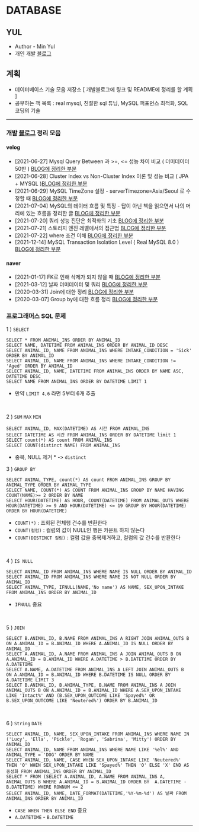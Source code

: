 DATABASE
============ 

YUL
------
* Author - Min Yul <br>
* 개인 개발 [블로그](https://velog.io/@minyul) <br>


계획
-------
* 데이터베이스 기술 모음 저장소 [ 개발블로그에 링크 및 README에 정리를 할 계획 ]
* 공부하는 책 목록 : real mysql, 친절한 sql 튜닝, MySQL 퍼포먼스 최적화, SQL 코딩의 기술
-------


### 개발 [블로그](https://velog.io/@minyul) 정리 모음

#### velog
* [2021-06-27] Mysql Query Between 과 >=, <= 성능 차이 비교 ( 더미데이터 50만 ) [BLOG에 정리한 부분](https://velog.io/@minyul/Mysql-Query-Between-%EA%B3%BC-%EC%84%B1%EB%8A%A5-%EC%B0%A8%EC%9D%B4-%EB%B9%84%EA%B5%90-%EB%8D%94%EB%AF%B8%EB%8D%B0%EC%9D%B4%ED%84%B0-50%EB%A7%8C)
* [2021-06-28] Cluster Index vs Non-Cluster Index 이론 및 성능 비교 ( JPA + MYSQL )[BLOG에 정리한 부분](https://velog.io/@minyul/Cluster-Index-vs-Non-Cluster-Index-%EC%9D%B4%EB%A1%A0-%EB%B0%8F-%EC%84%B1%EB%8A%A5-%EB%B9%84%EA%B5%90-JPA-MYSQL)
* [2021-06-29] MySQL TimeZone 설정 - serverTimezone=Asia/Seoul 로 수정할 때 [BLOG에 정리한 부분](https://velog.io/@minyul/MySQL-TimeZone-%EC%84%A4%EC%A0%95-serverTimezoneAsiaSeoul-%EB%A1%9C-%EC%88%98%EC%A0%95%ED%95%A0-%EB%95%8C)
* [2021-07-04] MySQL의 데이터 흐름 및 특징 - 답이 아닌 책을 읽으면서 나의 머리에 있는 흐름을 정리한 글 [BLOG에 정리한 부분](https://velog.io/@minyul/MySQL%EC%9D%98-%EB%8D%B0%EC%9D%B4%ED%84%B0-%ED%9D%90%EB%A6%84-%EB%B0%8F-%ED%8A%B9%EC%A7%95-%EB%8B%B5%EC%9D%B4-%EC%95%84%EB%8B%8C-%EC%B1%85%EC%9D%84-%EC%9D%BD%EC%9C%BC%EB%A9%B4%EC%84%9C-%EB%82%98%EC%9D%98-%EB%A8%B8%EB%A6%AC%EC%97%90-%EC%9E%88%EB%8A%94-%ED%9D%90%EB%A6%84%EC%9D%84-%EC%A0%95%EB%A6%AC%ED%95%9C-%EA%B8%80)
* [2021-07-20] 쿼리 성능 진단은 최적화의 기초 [BLOG에 정리한 부분](https://velog.io/@minyul/%EC%BF%BC%EB%A6%AC-%EC%84%B1%EB%8A%A5-%EC%A7%84%EB%8B%A8%EC%9D%80-%EC%B5%9C%EC%A0%81%ED%99%94%EC%9D%98-%EA%B8%B0%EC%B4%88)
* [2021-07-21] 스토리지 엔진 레벨에서의 접근법 [BLOG에 정리한 부분](https://velog.io/@minyul/%EC%8A%A4%ED%86%A0%EB%A6%AC%EC%A7%80-%EC%97%94%EC%A7%84-%EB%A0%88%EB%B2%A8%EC%97%90%EC%84%9C%EC%9D%98-%EC%A0%91%EA%B7%BC%EB%B2%95)
* [2021-07-22] where 조건 이해 [BLOG에 정리한 부분](https://velog.io/@minyul/Where-%EC%A1%B0%EA%B1%B4-%EC%9D%B4%ED%95%B4)
* [2021-12-14] MySQL Transaction Isolation Level ( Real MySQL 8.0 ) [BLOG에 정리한 부분](https://velog.io/@minyul/MySQL-Transaction-Isolation-Level-Real-MySQL-8.0)

#### naver 
* [2021-01-17] FK로 인해 삭제가 되지 않을 때 [BLOG에 정리한 부분](https://blog.naver.com/ggomjae/222210143484)
* [2021-03-12] 날짜 더미데이터 및 쿼리 [BLOG에 정리한 부분](https://blog.naver.com/ggomjae/222272961474)
* [2020-03-31] Join에 대한 정리 [BLOG에 정리한 부분](https://blog.naver.com/ggomjae/221883631299)
* [2020-03-07] Group by에 대한 흐름 정리 [BLOG에 정리한 부분](https://blog.naver.com/ggomjae/221842203247)

### 프로그래머스 SQL 문제 
1 ) ```SELECT```

```mysql based
SELECT * FROM ANIMAL_INS ORDER BY ANIMAL_ID
SELECT NAME, DATETIME FROM ANIMAL_INS ORDER BY ANIMAL_ID DESC
SELECT ANIMAL_ID, NAME FROM ANIMAL_INS WHERE INTAKE_CONDITION = 'Sick' ORDER BY ANIMAL_ID
SELECT ANIMAL_ID, NAME FROM ANIMAL_INS WHERE INTAKE_CONDITION != 'Aged' ORDER BY ANIMAL_ID
SELECT ANIMAL_ID, NAME, DATETIME FROM ANIMAL_INS ORDER BY NAME ASC, DATETIME DESC
SELECT NAME FROM ANIMAL_INS ORDER BY DATETIME LIMIT 1
```
* 만약 ```LIMIT 4,6``` 라면 5부터 6개 추출

<br>

2 ) ```SUM``` ```MAX``` ```MIN```

```mysql based
SELECT ANIMAL_ID, MAX(DATETIME) AS 시간 FROM ANIMAL_INS
SELECT DATETIME AS 시간 FROM ANIMAL_INS ORDER BY DATETIME limit 1
SELECT count(*) AS count FROM ANIMAL_INS
SELECT COUNT(distinct NAME) FROM ANIMAL_INS
``` 
* 중복, NULL 제거 * -> ```distinct```
  <br>

3 ) ```GROUP BY```

```mysql based
SELECT ANIMAL_TYPE, count(*) AS count FROM ANIMAL_INS GROUP BY ANIMAL_TYPE ORDER BY ANIMAL_TYPE
SELECT NAME, COUNT(*) AS COUNT FROM ANIMAL_INS GROUP BY NAME HAVING COUNT(NAME)>= 2 ORDER BY NAME
SELECT HOUR(DATETIME) AS HOUR, COUNT(DATETIME) FROM ANIMAL_OUTS WHERE HOUR(DATETIME) >= 9 AND HOUR(DATETIME) <= 19 GROUP BY HOUR(DATETIME) ORDER BY HOUR(DATETIME)

``` 
* ```COUNT(*)``` : 조회된 전체행 건수를 반환한다
* ```COUNT(컬럼)``` : 컬럼의 값이 NULL인 행은 카운트 하지 않는다
* ```COUNT(DISTINCT 컬럼)``` : 컬럼 값을 중복제거하고, 컬럼의 값 건수를 반환한다

<br>

4 ) ```IS NULL```

```mysql based
SELECT ANIMAL_ID FROM ANIMAL_INS WHERE NAME IS NULL ORDER BY ANIMAL_ID
SELECT ANIMAL_ID FROM ANIMAL_INS WHERE NAME IS NOT NULL ORDER BY ANIMAL_ID
SELECT ANIMAL_TYPE, IFNULL(NAME,'No name') AS NAME, SEX_UPON_INTAKE FROM ANIMAL_INS ORDER BY ANIMAL_ID
``` 
* ```IFNULL``` 중요

<br>

5 ) ```JOIN```

```mysql based
SELECT B.ANIMAL_ID, B.NAME FROM ANIMAL_INS A RIGHT JOIN ANIMAL_OUTS B ON A.ANIMAL_ID = B.ANIMAL_ID WHERE A.ANIMAL_ID IS NULL ORDER BY ANIMAL_ID
SELECT A.ANIMAL_ID, A.NAME FROM ANIMAL_INS A JOIN ANIMAL_OUTS B ON A.ANIMAL_ID = B.ANIMAL_ID WHERE A.DATETIME > B.DATETIME ORDER BY A.DATETIME
SELECT A.NAME, A.DATETIME FROM ANIMAL_INS A LEFT JOIN ANIMAL_OUTS B  ON A.ANIMAL_ID = B.ANIMAL_ID WHERE B.DATETIME IS NULL ORDER BY A.DATETIME LIMIT 3
SELECT B.ANIMAL_ID, B.ANIMAL_TYPE, B.NAME FROM ANIMAL_INS A JOIN ANIMAL_OUTS B ON A.ANIMAL_ID = B.ANIMAL_ID WHERE A.SEX_UPON_INTAKE LIKE 'Intact%' AND (B.SEX_UPON_OUTCOME LIKE 'Spayed%' OR B.SEX_UPON_OUTCOME LIKE 'Neutered%') ORDER BY B.ANIMAL_ID
``` 

<br>

6 ) ```String``` ```DATE```

```mysql based
SELECT ANIMAL_ID, NAME, SEX_UPON_INTAKE FROM ANIMAL_INS WHERE NAME IN ('Lucy', 'Ella', 'Pickle', 'Rogan', 'Sabrina', 'Mitty') ORDER BY ANIMAL_ID
SELECT ANIMAL_ID, NAME FROM ANIMAL_INS WHERE NAME LIKE '%el%' AND ANIMAL_TYPE = 'DOG' ORDER BY NAME
SELECT ANIMAL_ID, NAME, CASE WHEN SEX_UPON_INTAKE LIKE 'Neutered%' THEN 'O' WHEN SEX_UPON_INTAKE LIKE 'Spayed%' THEN 'O' ELSE 'X' END AS 중성화 FROM ANIMAL_INS ORDER BY ANIMAL_ID
SELECT * FROM (SELECT A.ANIMAL_ID, A.NAME FROM ANIMAL_INS A, ANIMAL_OUTS B WHERE A.ANIMAL_ID = B.ANIMAL_ID ORDER BY  A.DATETIME - B.DATETIME) WHERE ROWNUM <= 2
SELECT ANIMAL_ID, NAME, DATE_FORMAT(DATETIME,'%Y-%m-%d') AS 날짜 FROM ANIMAL_INS ORDER BY ANIMAL_ID
``` 
* ```CASE WHEN THEN ELSE END``` 중요
* ```A.DATETIME``` - ```B.DATETIME```
-------
